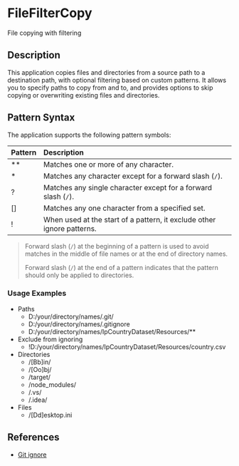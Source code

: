# FileFilterCopy

File copying with filtering

## Description

This application copies files and directories from a source path to a destination path, with optional filtering based on custom patterns. It allows you to specify paths to copy from and to, and provides options to skip copying or overwriting existing files and directories.

## Pattern Syntax

The application supports the following pattern symbols:

| Pattern | Description                                                            |
| ------- | :--------------------------------------------------------------------- |
| \*\*    | Matches one or more of any character.                                  |
| \*      | Matches any character except for a forward slash (`/`).                |
| ?       | Matches any single character except for a forward slash (`/`).         |
| []      | Matches any one character from a specified set.                        |
| !       | When used at the start of a pattern, it exclude other ignore patterns. |

> Forward slash (`/`) at the beginning of a pattern is used to avoid matches in the middle of file names or at the end of directory names.
>
> Forward slash (`/`) at the end of a pattern indicates that the pattern should only be applied to directories.

### Usage Examples

- Paths
  - D:/your/directory/names/.git/
  - D:/your/directory/names/.gitignore
  - D:/your/directory/names/IpCountryDataset/Resources/\*\*
- Exclude from ignoring
  - !D:/your/directory/names/IpCountryDataset/Resources/country.csv
- Directories
  - /\[Bb\]in/
  - /\[Oo\]bj/
  - /target/
  - /node_modules/
  - /.vs/
  - /.idea/
- Files
  - /\[Dd\]esktop.ini

## References

- [Git ignore](https://www.atlassian.com/git/tutorials/saving-changes/gitignore)
